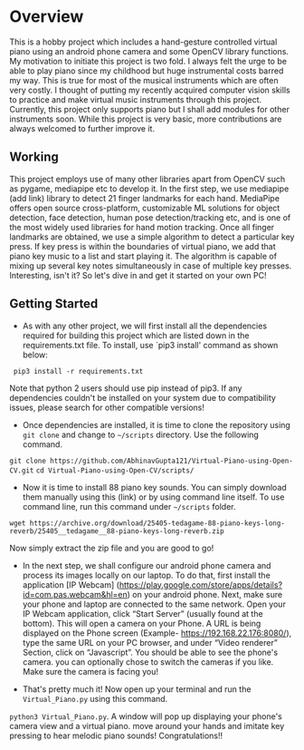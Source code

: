 # Overview

This is a hobby project which includes a hand-gesture controlled virtual piano using an android phone camera and some OpenCV library functions. My motivation to initiate this project is two fold. I always felt the urge to be able to play piano since my childhood but huge instrumental costs barred my way. This is true for most of the musical instruments which are often very costly. I thought of putting my recently acquired computer vision skills to practice and make virtual music instruments through this project. Currently, this project only supports piano but I shall add modules for other instruments soon. While this project is very basic, more contributions are always welcomed to further improve it. 

## Working

This project employs use of many other libraries apart from OpenCV such as pygame, mediapipe etc to develop it. In the first step, we use mediapipe (add link) library to detect 21 finger landmarks for each hand. MediaPipe offers open source cross-platform, customizable ML solutions for object detection, face detection, human pose detection/tracking etc, and is one of the most widely used libraries for hand motion tracking. Once all finger landmarks are obtained, we use a simple algorithm to detect a particular key press. If key press is within the boundaries of virtual piano, we add that piano key music to a list and start playing it. The algorithm is capable of mixing up several key notes simultaneously in case of multiple key presses. Interesting, isn't it? So let's dive in and get it started on your own PC!

## Getting Started

- As with any other project, we will first install all the dependencies required for building this project which are listed down in the requirements.txt file. To install, use `pip3 install' command as shown below:

` pip3 install -r requirements.txt`

  Note that python 2 users should use pip instead of pip3. If any dependencies couldn't be installed on your system due to compatibility issues, please search for other compatible versions!

- Once dependencies are installed, it is time to clone the repository using `git clone` and change to `~/scripts` directory. Use the following command.

`git clone https://github.com/AbhinavGupta121/Virtual-Piano-using-Open-CV.git`
`cd Virtual-Piano-using-Open-CV/scripts/`

- Now it is time to install 88 piano key sounds. You can simply download them manually using this (link) or by using command line itself. To use command line, run this command under `~/scripts` folder.

`wget https://archive.org/download/25405-tedagame-88-piano-keys-long-reverb/25405__tedagame__88-piano-keys-long-reverb.zip`

Now simply extract the zip file and you are good to go!

- In the next step, we shall configure our android phone camera and process its images locally on our laptop. To do that, first install the application [IP Webcam] (https://play.google.com/store/apps/details?id=com.pas.webcam&hl=en) on your android phone. Next, make sure your phone and laptop are connected to the same network. Open your IP Webcam application, click “Start Server” (usually found at the bottom). This will open a camera on your Phone. A URL is being displayed on the Phone screen (Example- https://192.168.22.176:8080/), type the same URL on your PC browser, and under “Video renderer” Section, click on “Javascript”. You should be able to see the phone's camera. you can optionally chose to switch the cameras if you like. Make sure the camera is facing you!

- That's pretty much it! Now open up your terminal and run the `Virtual_Piano.py` using this command.

`python3 Virtual_Piano.py`. A window will pop up displaying your phone's camera view and a virtual piano. move around your hands and imitate key pressing to hear melodic piano sounds! Congratulations!!



